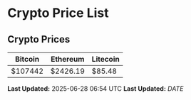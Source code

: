 # Crypto Price List

## Crypto Prices
| Bitcoin | Ethereum | Litecoin |
| ------- | -------- | -------- |
| $107442 | $2426.19 | $85.48 |
**Last Updated:** 2025-06-28 06:54 UTC
**Last Updated:** $DATE$
